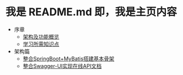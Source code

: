 # 我是 README.md 即，我是主页内容

* 序章
    * [架构及功能概览](docs/note/a/a.md)
    * [学习所需知识点](docs/note/a/a2.md)
* 架构篇
    * [整合SpringBoot+MyBatis搭建基本骨架](docs/note/b/b.md)
    * [整合Swagger-UI实现在线API文档](docs/note/b/b2.md)
